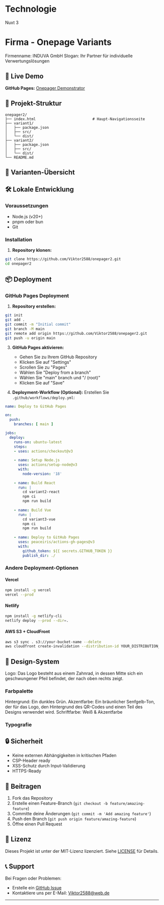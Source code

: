 # Technologie
Nuxt 3

# Firma - Onepage Variants

Firmenname: INDUVA GmbH
Slogan: Ihr Partner für individuelle Verwertungslösungen

## 🚀 Live Demo

**GitHub Pages:** [Onepager Demonstrator](https://Viktor2588.github.io/onepager2)

## 📁 Projekt-Struktur

```
onepager2/
├── index.html                          # Haupt-Navigationsseite
├── variant1/               
│   ├── package.json
│   ├── src/
│   └── dist/   
├── variant2/                    
│   ├── package.json
│   ├── src/
│   └── dist/                           
└── README.md
```

## 🎯 Varianten-Übersicht

## 🛠️ Lokale Entwicklung

### Voraussetzungen
- Node.js (v20+)
- pnpm oder bun
- Git

### Installation

1. **Repository klonen:**
```bash
git clone https://github.com/Viktor2588/onepager2.git
cd onepager2
```

## 📦 Deployment

### GitHub Pages Deployment

1. **Repository erstellen:**
```bash
git init
git add .
git commit -m "Initial commit"
git branch -M main
git remote add origin https://github.com/Viktor2588/onepager2.git
git push -u origin main
```

3. **GitHub Pages aktivieren:**
   - Gehen Sie zu Ihrem GitHub Repository
   - Klicken Sie auf "Settings"
   - Scrollen Sie zu "Pages"
   - Wählen Sie "Deploy from a branch"
   - Wählen Sie "main" branch und "/ (root)"
   - Klicken Sie auf "Save"

4. **Deployment-Workflow (Optional):**
   Erstellen Sie `.github/workflows/deploy.yml`:
```yaml
name: Deploy to GitHub Pages

on:
  push:
    branches: [ main ]

jobs:
  deploy:
    runs-on: ubuntu-latest
    steps:
    - uses: actions/checkout@v3
    
    - name: Setup Node.js
      uses: actions/setup-node@v3
      with:
        node-version: '18'
    
    - name: Build React
      run: |
        cd variant2-react
        npm ci
        npm run build
    
    - name: Build Vue
      run: |
        cd variant3-vue
        npm ci
        npm run build
    
    - name: Deploy to GitHub Pages
      uses: peaceiris/actions-gh-pages@v3
      with:
        github_token: ${{ secrets.GITHUB_TOKEN }}
        publish_dir: ./
```

### Andere Deployment-Optionen

#### Vercel
```bash
npm install -g vercel
vercel --prod
```

#### Netlify
```bash
npm install -g netlify-cli
netlify deploy --prod --dir=.
```

#### AWS S3 + CloudFront
```bash
aws s3 sync . s3://your-bucket-name --delete
aws cloudfront create-invalidation --distribution-id YOUR_DISTRIBUTION_ID --paths "/*"
```

## 🎨 Design-System
Logo: Das Logo besteht aus einem Zahnrad, in dessen Mitte sich ein geschwungener Pfeil befindet, der nach oben rechts zeigt.

### Farbpalette
Hintergrund: Ein dunkles Grün.
Akzentfarbe: Ein bräunlicher Senfgelb-Ton, der für das Logo, den Hintergrund des QR-Codes und einen Teil des Designs verwendet wird.
Schriftfarbe: Weiß & Akzentfarbe

### Typografie

## 🔒 Sicherheit

- Keine externen Abhängigkeiten in kritischen Pfaden
- CSP-Header ready
- XSS-Schutz durch Input-Validierung
- HTTPS-Ready

## 🤝 Beitragen

1. Fork das Repository
2. Erstelle einen Feature-Branch (`git checkout -b feature/amazing-feature`)
3. Committe deine Änderungen (`git commit -m 'Add amazing feature'`)
4. Push den Branch (`git push origin feature/amazing-feature`)
5. Öffne einen Pull Request

## 📝 Lizenz

Dieses Projekt ist unter der MIT-Lizenz lizenziert. Siehe [LICENSE](LICENSE) für Details.

## 📞 Support

Bei Fragen oder Problemen:
- Erstelle ein [GitHub Issue](https://github.com/Viktor2588/imr-onepage-variants/issues)
- Kontaktiere uns per E-Mail: Viktor2588@web.de

---